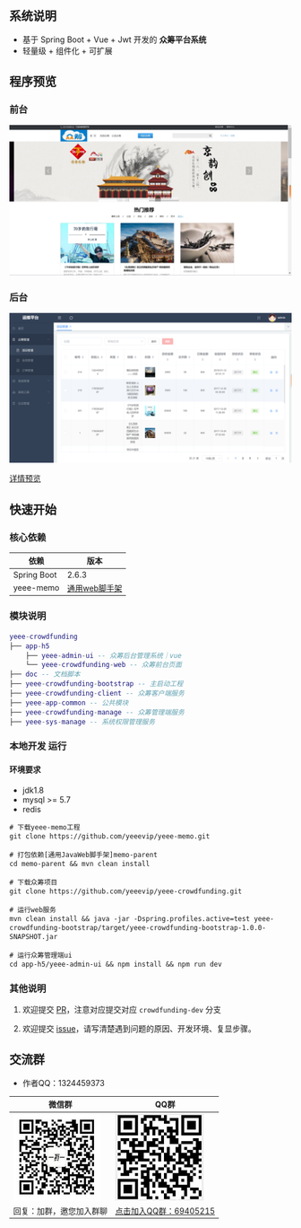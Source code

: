 
## 系统说明

- 基于 Spring Boot + Vue + Jwt 开发的 **众筹平台系统**
- 轻量级 + 组件化 + 可扩展

## 程序预览

### 前台

![](doc/images/前台-首页.png)

### 后台

![](doc/images/后台-首页.png)

[详情预览](doc/detail.md)

## 快速开始

### 核心依赖

| 依赖                          | 版本                                                   |
|-----------------------------|------------------------------------------------------|
| Spring Boot                 | 2.6.3                                                |
| yeee-memo                   | [通用web脚手架](https://github.com/yeeevip/yeee-memo.git) |

### 模块说明

```lua
yeee-crowdfunding
├── app-h5
    ├── yeee-admin-ui -- 众筹后台管理系统｜vue
    └── yeee-crowdfunding-web -- 众筹前台页面
├── doc -- 文档脚本
├── yeee-crowdfunding-bootstrap -- 主启动工程
├── yeee-crowdfunding-client -- 众筹客户端服务
├── yeee-app-common -- 公共模块
├── yeee-crowdfunding-manage -- 众筹管理端服务
├── yeee-sys-manage -- 系统权限管理服务
```

### 本地开发 运行

#### 环境要求

- jdk1.8
- mysql >= 5.7
- redis

```
# 下载yeee-memo工程
git clone https://github.com/yeeevip/yeee-memo.git

# 打包依赖[通用JavaWeb脚手架]memo-parent
cd memo-parent && mvn clean install

# 下载众筹项目
git clone https://github.com/yeeevip/yeee-crowdfunding.git

# 运行web服务
mvn clean install && java -jar -Dspring.profiles.active=test yeee-crowdfunding-bootstrap/target/yeee-crowdfunding-bootstrap-1.0.0-SNAPSHOT.jar

# 运行众筹管理端ui
cd app-h5/yeee-admin-ui && npm install && npm run dev

```

### 其他说明

1. 欢迎提交 [PR](https://www.yeee.vip)，注意对应提交对应 `crowdfunding-dev` 分支

2. 欢迎提交 [issue](https://github.com/yeeevip/yeee-crowdfunding/issues)，请写清楚遇到问题的原因、开发环境、复显步骤。

## 交流群

- 作者QQ：1324459373

| 微信群                             | QQ群                                                                           |
|---------------------------------|-------------------------------------------------------------------------------|
| ![作者微信](doc/images/yeee_wp.jpg) | ![](doc/images/yeee-crowdfunding-qq.jpg)                                      |
| 回复：加群，邀您加入群聊  | <a href="https://qm.qq.com/q/WNiHwithgy" target="_blank">点击加入QQ群：69405215</a> |

